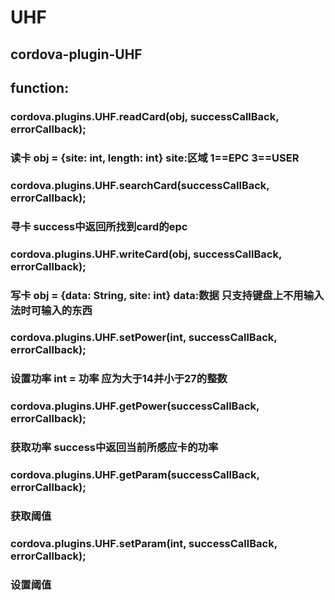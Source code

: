 # UHF
## cordova-plugin-UHF

## function:
### cordova.plugins.UHF.readCard(obj, successCallBack, errorCallback);    
### 读卡  obj = {site: int, length: int}    site:区域 1==EPC 3==USER
###
### cordova.plugins.UHF.searchCard(successCallBack, errorCallback);      
### 寻卡  success中返回所找到card的epc
### 
### cordova.plugins.UHF.writeCard(obj, successCallBack, errorCallback);   
### 写卡  obj = {data: String, site: int}   data:数据 只支持键盘上不用输入法时可输入的东西
### 
### cordova.plugins.UHF.setPower(int, successCallBack, errorCallback);    
### 设置功率 int = 功率 应为大于14并小于27的整数
### 
### cordova.plugins.UHF.getPower(successCallBack, errorCallback);         
### 获取功率 success中返回当前所感应卡的功率
### 
### cordova.plugins.UHF.getParam(successCallBack, errorCallback);        
### 获取阈值
### 
### cordova.plugins.UHF.setParam(int, successCallBack, errorCallback);   
### 设置阈值
